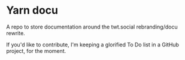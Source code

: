 # Yarn docu

A repo to store documentation around the twt.social rebranding/docu rewrite.

If you'd like to contribute, I'm keeping a glorified To Do list in a GitHub project, for the moment.
